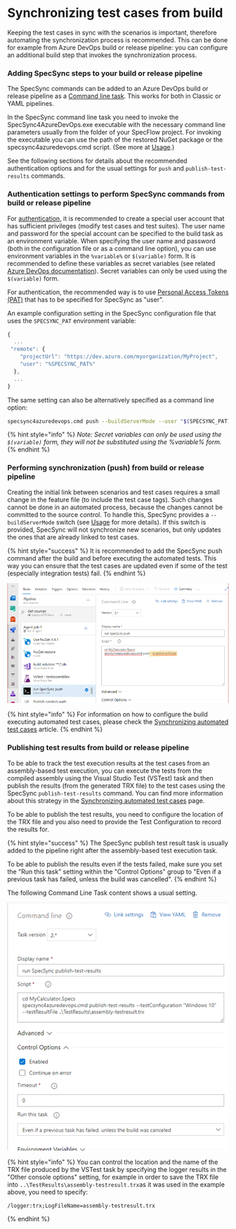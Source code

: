 # Synchronizing test cases from build

Keeping the test cases in sync with the scenarios is important, therefore automating the synchronization process is recommended. This can be done for example from Azure DevOps build or release pipeline: you can configure an additional build step that invokes the synchronization process.

### Adding SpecSync steps to your build or release pipeline

The SpecSync commands can be added to an Azure DevOps build or release pipeline as a [Command line task](https://docs.microsoft.com/en-us/azure/devops/pipelines/tasks/utility/command-line?view=azure-devops&tabs=yaml). This works for both in Classic or YAML pipelines.

In the SpecSync command line task you need to invoke the SpecSync4AzureDevOps.exe executable with the necessary command line parameters usually from the folder of your SpecFlow project. For invoking the executable you can use the path of the restored NuGet package or the specsync4azuredevops.cmd script. \(See more at [Usage](../usage.md).\)

See the following sections for details about the recommended authentication options and for the usual settings for `push` and `publish-test-results` commands.

### Authentication settings to perform SpecSync commands from build or release pipeline

For [authentication](tfs-authentication-options.md), it is recommended to create a special user account that has sufficient privileges \(modify test cases and test suites\). The user name and password for the special account can be specified to the build task as an environment variable. When specifying the user name and password \(both in the configuration file or as a command line option\), you can use environment variables in the `%variable%`  or `$(variable)` form. It is recommended to define these variables as secret variables \(see related [Azure DevOps documentation](https://docs.microsoft.com/en-us/azure/devops/pipelines/process/variables)\). Secret variables can only be used using the `$(variable)` form.

For authentication, the recommended way is to use [Personal Access Tokens \(PAT\)](tfs-authentication-options.md#vsts-personal-access-tokens) that has to be specified for SpecSync as "user".

An example configuration setting in the SpecSync configuration file that uses the `SPECSYNC_PAT` environment variable:

```javascript
{
  ...
 "remote": {
    "projectUrl": "https://dev.azure.com/myorganization/MyProject",
    "user": "%SPECSYNC_PAT%"
  },
  ...
}
```

The same setting can also be alternatively specified as a command line option:

```bash
specsync4azuredevops.cmd push --buildServerMode --user "$(SPECSYNC_PAT)"
```

{% hint style="info" %}
_Note: Secret variables can only be used using the `$(variable)` form, they will not be substituted using the %variable% form._
{% endhint %}

### Performing synchronization \(push\) from build or release pipeline

Creating the initial link between scenarios and test cases requires a small change in the feature file \(to include the test case tags\). Such changes cannot be done in an automated process, because the changes cannot be committed to the source control. To handle this, SpecSync provides a `--buildServerMode` switch \(see [Usage](../usage.md) for more details\). If this switch is provided, SpecSync will not synchronize new scenarios, but only updates the ones that are already linked to test cases.

{% hint style="success" %}
It is recommended to add the SpecSync push command after the build and before executing the automated tests. This way you can ensure that the test cases are updated even if some of the test \(especially integration tests\) fail.
{% endhint %}

![Invoke synchronization from a build task](../.gitbook/assets/build-invoke-synchronization-from-build-task.png)

{% hint style="info" %}
For information on how to configure the build executing automated test cases, please check the [Synchronizing automated test cases](synchronizing-automated-test-cases.md) article. 
{% endhint %}

### Publishing test results from build or release pipeline

To be able to track the test execution results at the test cases from an assembly-based test execution, you can execute the tests from the compiled assembly using the Visual Studio Test \(VSTest\) task and then publish the results \(from the generated TRX file\) to the test cases using the SpecSync `publish-test-results` command. You can find more information about this strategy in the [Synchronizing automated test cases](synchronizing-automated-test-cases.md#assembly-based-execution-strategy) page.

To be able to publish the test results, you need to configure the location of the TRX file and you also need to provide the Test Configuration to record the results for. 

{% hint style="success" %}
The SpecSync publish test result task is usually added to the pipeline right after the assembly-based test execution task. 

To be able to publish the results even if the tests failed, make sure you set the "Run this task" setting within the "Control Options" group to "Even if a previous task has failed, unless the build was cancelled".
{% endhint %}

The following Command Line Task content shows a usual setting.

![A command line task configured for publishing test results with SpecSync](../.gitbook/assets/image%20%282%29.png)

{% hint style="info" %}
You can control the location and the name of the TRX file produced by the VSTest task by specifying the logger results in the "Other console options" setting, for example in order to save the TRX file into `..\TestResults\assembly-testresult.trx`as it was used in the example above, you need to specify:

```text
/logger:trx;LogFileName=assembly-testresult.trx
```
{% endhint %}

















